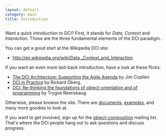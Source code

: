 ```yaml
---
layout: default
category: main
title: Introduction
---
```


Want a quick introduction to DCI? First, it stands for _Data, Context_ and _Interaction_. Those are the three fundamental elements of the DCI paradigm.

You can get a good start at the Wikipedia DCI site:

- http://en.wikipedia.org/wiki/Data,_Context_and_Interaction

If you want an even more laid-back introduction, have a look at these flicks:
- [The DCI Architecture: Supporting the Agile Agenda](http://www.leansoftwarearchitecture.com/home/dci-tutorials)
by Jim Coplien
- [DCI in Practice](http://www.leansoftwarearchitecture.com/home/dci-tutorials)
by Rickard &#214;berg.
- [DCI: Re-thinking the foundations of object-orientation and of programming](http://www.leansoftwarearchitecture.com/home/dci-tutorials)
by Trygve Reenskaug.

Otherwise, please browse the site. There are [documents](http://fulloo.info/Documents/), [examples](http://fulloo.info/Examples/), and many more goodies to look at.

If you want to get involved, sign up for the [object-composition](http://groups.google.com/group/object-composition) mailing list. That's where the DCI people hang out to ask questions and discuss progress.
